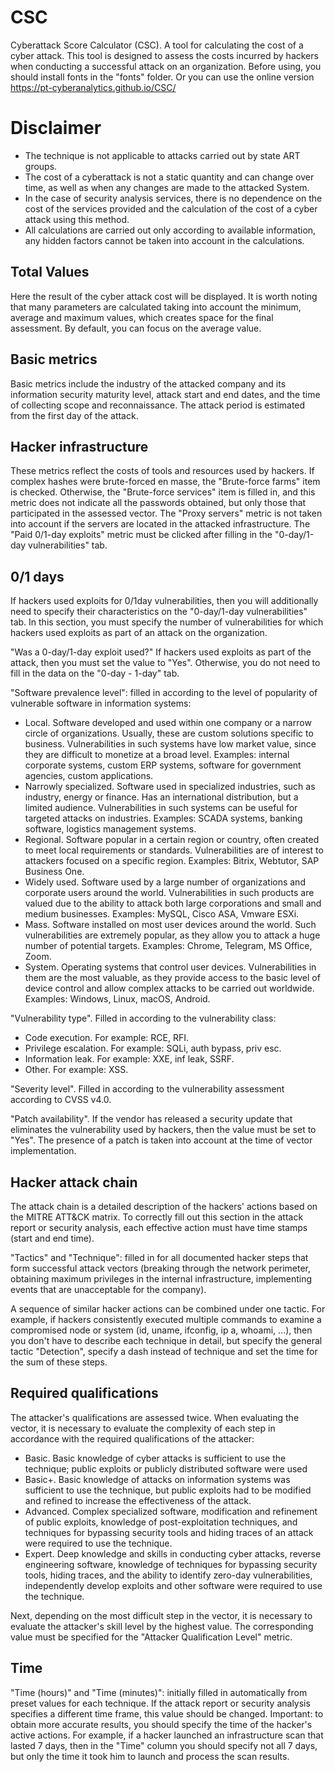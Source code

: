 # CSC
Cyberattack Score Calculator (CSC). A tool for calculating the cost of a cyber attack.
This tool is designed to assess the costs incurred by hackers when conducting a successful attack on an organization. 
Before using, you should install fonts in the "fonts" folder.
Or you can use the online version https://pt-cyberanalytics.github.io/CSC/

# Disclaimer
- The technique is not applicable to attacks carried out by state ART groups.
- The cost of a cyberattack is not a static quantity and can change over time, as well as when any changes are made to the attacked System.
- In the case of security analysis services, there is no dependence on the cost of the services provided and the calculation of the cost of a cyber attack using this method.
- All calculations are carried out only according to available information, any hidden factors cannot be taken into account in the calculations.

## Total Values
Here the result of the cyber attack cost will be displayed. It is worth noting that many parameters are calculated taking into account the minimum, average and maximum values, which creates space for the final assessment. By default, you can focus on the average value.

## Basic metrics
Basic metrics include the industry of the attacked company and its information security maturity level, attack start and end dates, and the time of collecting scope and reconnaissance. The attack period is estimated from the first day of the attack.

## Hacker infrastructure
These metrics reflect the costs of tools and resources used by hackers.
If complex hashes were brute-forced en masse, the "Brute-force farms" item is checked. Otherwise, the "Brute-force services" item is filled in, and this metric does not indicate all the passwords obtained, but only those that participated in the assessed vector.
The "Proxy servers" metric is not taken into account if the servers are located in the attacked infrastructure.
The "Paid 0/1-day exploits" metric must be clicked after filling in the "0-day/1-day vulnerabilities" tab.

## 0/1 days
If hackers used exploits for 0/1day vulnerabilities, then you will additionally need to specify their characteristics on the "0-day/1-day vulnerabilities" tab.
In this section, you must specify the number of vulnerabilities for which hackers used exploits as part of an attack on the organization.

"Was a 0-day/1-day exploit used?" If hackers used exploits as part of the attack, then you must set the value to "Yes". Otherwise, you do not need to fill in the data on the "0-day - 1-day" tab.

"Software prevalence level": filled in according to the level of popularity of vulnerable software in information systems:
- Local. Software developed and used within one company or a narrow circle of organizations. Usually, these are custom solutions specific to business. Vulnerabilities in such systems have low market value, since they are difficult to monetize at a broad level. Examples: internal corporate systems, custom ERP systems, software for government agencies, custom applications.
- Narrowly specialized. Software used in specialized industries, such as industry, energy or finance. Has an international distribution, but a limited audience. Vulnerabilities in such systems can be useful for targeted attacks on industries. Examples: SCADA systems, banking software, logistics management systems.
- Regional. Software popular in a certain region or country, often created to meet local requirements or standards. Vulnerabilities are of interest to attackers focused on a specific region. Examples: Bitrix, Webtutor, SAP Business One.
- Widely used. Software used by a large number of organizations and corporate users around the world. Vulnerabilities in such products are valued due to the ability to attack both large corporations and small and medium businesses. Examples: MySQL, Cisco ASA, Vmware ESXi.
- Mass. Software installed on most user devices around the world. Such vulnerabilities are extremely popular, as they allow you to attack a huge number of potential targets. Examples: Chrome, Telegram, MS Office, Zoom.
- System. Operating systems that control user devices. Vulnerabilities in them are the most valuable, as they provide access to the basic level of device control and allow complex attacks to be carried out worldwide. Examples: Windows, Linux, macOS, Android.

"Vulnerability type". Filled in according to the vulnerability class:
- Code execution. For example: RCE, RFI.
- Privilege escalation. For example: SQLi, auth bypass, priv esc.
- Information leak. For example: XXE, inf leak, SSRF.
- Other. For example: XSS.

"Severity level". Filled in according to the vulnerability assessment according to CVSS v4.0.

"Patch availability". If the vendor has released a security update that eliminates the vulnerability used by hackers, then the value must be set to "Yes". The presence of a patch is taken into account at the time of vector implementation.


## Hacker attack chain
The attack chain is a detailed description of the hackers' actions based on the MITRE ATT&CK matrix. To correctly fill out this section in the attack report or security analysis, each effective action must have time stamps (start and end time).

"Tactics" and "Technique": filled in for all documented hacker steps that form successful attack vectors (breaking through the network perimeter, obtaining maximum privileges in the internal infrastructure, implementing events that are unacceptable for the company).

A sequence of similar hacker actions can be combined under one tactic. For example, if hackers consistently executed multiple commands to examine a compromised node or system (id, uname, ifconfig, ip a, whoami, ...), then you don't have to describe each technique in detail, but specify the general tactic "Detection", specify a dash instead of technique and set the time for the sum of these steps.

## Required qualifications
The attacker's qualifications are assessed twice.
When evaluating the vector, it is necessary to evaluate the complexity of each step in accordance with the required qualifications of the attacker:
- Basic. Basic knowledge of cyber attacks is sufficient to use the technique; public exploits or publicly distributed software were used
- Basic+. Basic knowledge of attacks on information systems was sufficient to use the technique, but public exploits had to be modified and refined to increase the effectiveness of the attack.
- Advanced. Complex specialized software, modification and refinement of public exploits, knowledge of post-exploitation techniques, and techniques for bypassing security tools and hiding traces of an attack were required to use the technique.
- Expert. Deep knowledge and skills in conducting cyber attacks, reverse engineering software, knowledge of techniques for bypassing security tools, hiding traces, and the ability to identify zero-day vulnerabilities, independently develop exploits and other software were required to use the technique.

Next, depending on the most difficult step in the vector, it is necessary to evaluate the attacker's skill level by the highest value.
The corresponding value must be specified for the "Attacker Qualification Level" metric.

## Time
"Time (hours)" and "Time (minutes)": initially filled in automatically from preset values ​​for each technique. If the attack report or security analysis specifies a different time frame, this value should be changed.
Important: to obtain more accurate results, you should specify the time of the hacker's active actions. For example, if a hacker launched an infrastructure scan that lasted 7 days, then in the "Time" column you should specify not all 7 days, but only the time it took him to launch and process the scan results.
